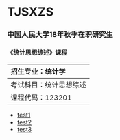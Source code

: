 # TJSXZS

### 中国人民大学18年秋季在职研究生
#### 《统计思想综述》课程

|招生专业：统计学|
|:---|
|考试科目：统计思想综述|
|课程代码：123201|

- [test1](./test/test1.md)
- [test2](./test/test2.md)
- [test3](./test/test3.md)







